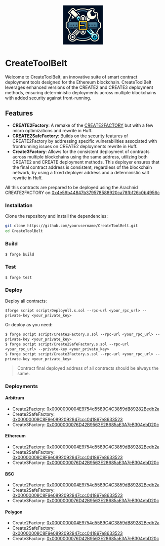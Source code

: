 <p align="center">
  <img src="./logo2.png" width="128" title="Logo">
</p>

# CreateToolBelt

Welcome to CreateToolBelt, an innovative suite of smart contract deployment tools designed for the Ethereum blockchain. CreateToolBelt leverages enhanced versions of the CREATE2 and CREATE3 deployment methods, ensuring deterministic deployments across multiple blockchains with added security against front-running.

## Features

- **CREATE2Factory**: A remake of the [CREATE2FACTORY](https://github.com/Arachnid/deterministic-deployment-proxy) but with a few micro optimizations and rewrite in Huff.
- **CREATE2SafeFactory**: Builds on the security features of CREATE2Factory by addressing specific vulnerabilities associated with frontrunning issues on CREATE2 deployments rewrite in Huff.
- **Create3Factory**: Allows for the consistent deployment of contracts across multiple blockchains using the same address, utilizing both CREATE2 and CREATE deployment methods. This deployer ensures that the final contract address is consistent, regardless of the blockchain network, by using a fixed deployer address and a deterministic salt rewrite in Huff.

All this contracts are prepared to be deployed using the Arachnid CREATE2FACTORY on [0x4e59b44847b379578588920ca78fbf26c0b4956c](https://etherscan.io/address/0x4e59b44847b379578588920ca78fbf26c0b4956c)


### Installation

Clone the repository and install the dependencies:

```bash
git clone https://github.com/yourusername/CreateToolBelt.git
cd CreateToolBelt
```
### Build

```shell
$ forge build
```

### Test

```shell
$ forge test
```

### Deploy

Deploy all contracts:
```shell
$forge script script/DeployAll.s.sol --rpc-url <your_rpc_url> --private-key <your_private_key>
```

Or deploy as you need:
```shell
$ forge script script/Create2Factory.s.sol --rpc-url <your_rpc_url> --private-key <your_private_key>
$ forge script script/Create2SafeFactory.s.sol --rpc-url <your_rpc_url> --private-key <your_private_key>
$ forge script script/Create3Factory.s.sol --rpc-url <your_rpc_url> --private-key <your_private_key>
```

> Contract final deployed address of all contracts should be always the same.

### Deployments

#### Arbitrum
- Create2Factory: [0x0000000004E9754d5589C4C3859dB89282Bedb2a](https://arbiscan.io/address/0x0000000004E9754d5589C4C3859dB89282Bedb2a)
- Create2SafeFactory: [0x00000008C8F9e0892092947ccc041897e8633523](https://arbiscan.io/address/0x00000008C8F9e0892092947ccc041897e8633523)
- Create3Factory: [0x0000000076D42B9563E28685aE3A7eB304ebD20c](https://arbiscan.io/address/0x0000000076D42B9563E28685aE3A7eB304ebD20c)

#### Ethereum
- Create2Factory: [0x0000000004E9754d5589C4C3859dB89282Bedb2a](https://etherscan.io/address/0x0000000004E9754d5589C4C3859dB89282Bedb2a)
- Create2SafeFactory: [0x00000008C8F9e0892092947ccc041897e8633523](https://etherscan.io/address/0x00000008C8F9e0892092947ccc041897e8633523)
- Create3Factory: [0x0000000076D42B9563E28685aE3A7eB304ebD20c](https://etherscan.io/address/0x0000000076D42B9563E28685aE3A7eB304ebD20c)

#### BSC
- Create2Factory: [0x0000000004E9754d5589C4C3859dB89282Bedb2a](https://bscscan.com/address/0x0000000004E9754d5589C4C3859dB89282Bedb2a)
- Create2SafeFactory: [0x00000008C8F9e0892092947ccc041897e8633523](https://bscscan.com/address/0x00000008C8F9e0892092947ccc041897e8633523)
- Create3Factory: [0x0000000076D42B9563E28685aE3A7eB304ebD20c](https://bscscan.com/address/0x0000000076D42B9563E28685aE3A7eB304ebD20c)

#### Polygon
- Create2Factory: [0x0000000004E9754d5589C4C3859dB89282Bedb2a](https://polygonscan.com/address/0x0000000004E9754d5589C4C3859dB89282Bedb2a)
- Create2SafeFactory: [0x00000008C8F9e0892092947ccc041897e8633523](https://polygonscan.com/address/0x00000008C8F9e0892092947ccc041897e8633523)
- Create3Factory: [0x0000000076D42B9563E28685aE3A7eB304ebD20c](https://polygonscan.com/address/0x0000000076D42B9563E28685aE3A7eB304ebD20c)
